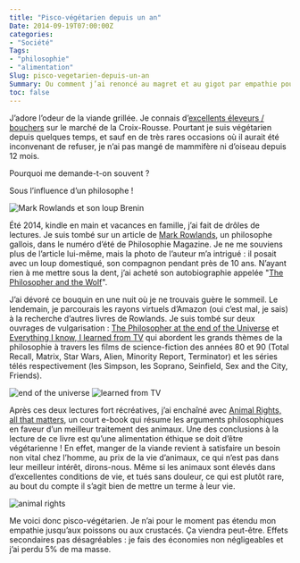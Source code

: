 ```yaml
---
title: "Pisco-végétarien depuis un an"
Date: 2014-09-19T07:00:00Z
categories: 
- "Société"
Tags: 
- "philosophie"
- "alimentation"
Slug: pisco-vegetarien-depuis-un-an
Summary: Ou comment j’ai renoncé au magret et au gigot par empathie pour mes frères animaux.
toc: false
---
```


J’adore l’odeur de la viande grillée. Je connais d’[excellents éleveurs / bouchers](http://bergeriedelacordiere.fr/) sur le marché de la Croix-Rousse. Pourtant je suis végétarien depuis quelques temps, et sauf en de très rares occasions où il aurait été inconvenant de refuser, je n’ai pas mangé de mammifère ni d’oiseau depuis 12 mois.

Pourquoi me demande-t-on souvent ?

Sous l’influence d’un philosophe !

![Mark Rowlands et son loup Brenin](/img/mark-rowlands-and-brenin.jpg)

Été 2014, kindle en main et vacances en famille, j’ai fait de drôles de lectures. Je suis tombé sur un article de [Mark Rowlands](http://en.wikipedia.org/wiki/Mark_Rowlands), un philosophe gallois, dans le numéro d’été de Philosophie Magazine. Je ne me souviens plus de l’article lui-même, mais la photo de l’auteur m’a intrigué : il posait avec un loup domestiqué, son compagnon pendant près de 10 ans. N’ayant rien à me mettre sous la dent, j’ai acheté son autobiographie appelée "[The Philosopher and the Wolf](http://www.amazon.co.uk/The-Philosopher-Wolf-Lessons-Happiness/dp/1847081029)".

J’ai dévoré ce bouquin en une nuit où je ne trouvais guère le sommeil. Le lendemain, je parcourais les rayons virtuels d’Amazon (oui c’est mal, je sais) à la recherche d’autres livres de Rowlands. Je suis tombé sur deux ouvrages de vulgarisation : [The Philosopher at the end of the Universe](http://www.amazon.co.uk/Philosopher-End-Universe-Philosophy-Explained/dp/0091903882/ref=la_B001IXUBEI_1_3?s=books&ie=UTF8&qid=1411054180&sr=1-3) et [Everything I know, I learned from TV](http://www.amazon.co.uk/Everything-Know-Learned-Philosophy-Explained/dp/0091898358/ref=pd_sim_b_4?ie=UTF8&refRID=1VQV6259CV6ZV7Y55SPH) qui abordent les grands thèmes de la philosophie à travers les films de science-fiction des années 80 et 90 (Total Recall, Matrix, Star Wars, Alien, Minority Report, Terminator) et les séries télés respectivement (les Simpson, les Soprano, Seinfield, Sex and the City, Friends).

![end of the universe](/img/philosopher-at-the-end-of-the-universe.jpg)  ![learned from TV](/img/everything-I-know.jpg)

Après ces deux lectures fort récréatives, j’ai enchaîné avec [Animal Rights, all that matters](http://www.amazon.co.uk/Animal-Rights-All-That-Matters-ebook/dp/B00CTMA2T6/ref=cm_cr_pr_product_top), un court e-book qui résume les arguments philosophiques en faveur d’un meilleur traitement des animaux. Une des conclusions à la lecture de ce livre est qu’une alimentation éthique se doit d’être végétarienne ! En effet, manger de la viande revient à satisfaire un besoin non vital chez l’homme, au prix de la vie d’animaux, ce qui n’est pas dans leur meilleur intérêt, dirons-nous. Même si les animaux sont élevés dans d’excellentes conditions de vie, et tués sans douleur, ce qui est plutôt rare, au bout du compte il s’agit bien de mettre un terme à leur vie. 

![animal rights](/img/animal-rights.jpg)  

Me voici donc pisco-végétarien. Je n’ai pour le moment pas étendu mon empathie jusqu’aux poissons ou aux crustacés. Ça viendra peut-être. Effets secondaires pas désagréables : je fais des économies non négligeables et j’ai perdu 5% de ma masse.
